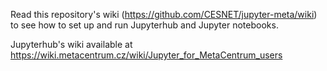 Read this repository's wiki (https://github.com/CESNET/jupyter-meta/wiki) to see how to set up and run Jupyterhub and Jupyter notebooks.

Jupyterhub's wiki available at https://wiki.metacentrum.cz/wiki/Jupyter_for_MetaCentrum_users

